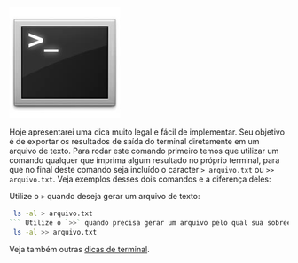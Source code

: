 ![Terminal Console Linux](images/terminal-console-linux.jpg)

Hoje apresentarei uma dica muito legal e fácil de implementar. Seu objetivo é de exportar os resultados de saída do terminal diretamente em um arquivo de texto. Para rodar este comando primeiro temos que utilizar um comando qualquer que imprima algum resultado no próprio terminal, para que no final deste comando seja incluído o caracter `> arquivo.txt` ou `>> arquivo.txt`. Veja exemplos desses dois comandos e a diferença deles:

Utilize o `>` quando deseja gerar um arquivo de texto:
``` bash
 ls -al > arquivo.txt
``` Utilize o `>>` quando precisa gerar um arquivo pelo qual sua sobreescrita seja incremental, ou seja, sempre será adicionado novo conteúdo no mesmo arquivo: ``` bash
 ls -al >> arquivo.txt
``` 

Veja também outras [dicas de terminal](dicas-de-terminal "Dicas de terminal").